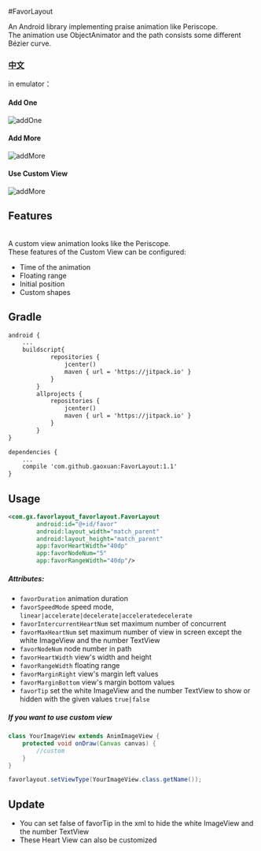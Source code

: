 #FavorLayout

An Android library implementing praise animation like Periscope.
<br>The animation use ObjectAnimator and the path consists some different Bézier curve.</br>

### [中文](./README-zh.md)

in emulator：
#### Add One

![addOne](https://github.com/gaoxuan/FavorLayout/blob/master/raw/addOne.gif)

#### Add More

![addMore](https://github.com/gaoxuan/FavorLayout/blob/master/raw/addMore.gif)

#### Use Custom View

![addMore](https://github.com/gaoxuan/FavorLayout/blob/master/raw/custom.gif)

## Features
<br>A custom view animation looks like the Periscope.</br>
These features of the Custom View can be configured:

- Time of the animation
- Floating range 
- Initial position
- Custom shapes

## Gradle

```xml
android {
    ...    
    buildscript{
            repositories {
                jcenter()
                maven { url = 'https://jitpack.io' }
            }
        }
        allprojects {
            repositories {
                jcenter()
                maven { url = 'https://jitpack.io' }
            }
        }
}
```
```xml
dependencies {
    ...
    compile 'com.github.gaoxuan:FavorLayout:1.1'
}
```
## Usage
```xml
<com.gx.favorlayout_favorlayout.FavorLayout
        android:id="@+id/favor"
        android:layout_width="match_parent"
        android:layout_height="match_parent"
        app:favorHeartWidth="40dp"
        app:favorNodeNum="5"
        app:favorRangeWidth="40dp"/>
```
##### Attributes:
* `favorDuration` animation duration
* `favorSpeedMode` speed mode, `linear|accelerate|decelerate|acceleratedecelerate`
* `favorIntercurrentHeartNum` set maximum number of concurrent
* `favorMaxHeartNum` set maximum number of view in screen except the white ImageView and the number TextView
* `favorNodeNum` node number in path
* `favorHeartWidth` view's width and height
* `favorRangeWidth` floating range
* `favorMarginRight` view's margin left values
* `favorMarginBottom` view's margin bottom values
* `favorTip` set the white ImageView and the number TextView to show or hidden with the given values `true|false`

##### If you want to use custom view
```java
class YourImageView extends AnimImageView {
    protected void onDraw(Canvas canvas) {
        //custom
    }
}

favorlayout.setViewType(YourImageView.class.getName());
```

## Update

- You can set false of favorTip in the xml to hide the white ImageView and the number TextView
- These Heart View can also be customized
